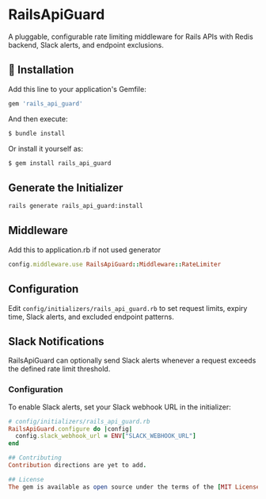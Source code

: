 # RailsApiGuard

A pluggable, configurable rate limiting middleware for Rails APIs with Redis backend, Slack alerts, and endpoint exclusions.

## 🚀 Installation

Add this line to your application's Gemfile:

```ruby
gem 'rails_api_guard'
```

And then execute:
```bash
$ bundle install
```

Or install it yourself as:
```bash
$ gem install rails_api_guard
```

## Generate the Initializer
```bash
rails generate rails_api_guard:install
```

## Middleware
Add this to application.rb if not used generator
```ruby
config.middleware.use RailsApiGuard::Middleware::RateLimiter
```

## Configuration
Edit `config/initializers/rails_api_guard.rb` to set request limits, expiry time, Slack alerts, and excluded endpoint patterns.

## Slack Notifications

RailsApiGuard can optionally send Slack alerts whenever a request exceeds the defined rate limit threshold.

### Configuration

To enable Slack alerts, set your Slack webhook URL in the initializer:

```ruby
# config/initializers/rails_api_guard.rb
RailsApiGuard.configure do |config|
  config.slack_webhook_url = ENV["SLACK_WEBHOOK_URL"]
end

## Contributing
Contribution directions are yet to add.

## License
The gem is available as open source under the terms of the [MIT License](https://opensource.org/licenses/MIT).
